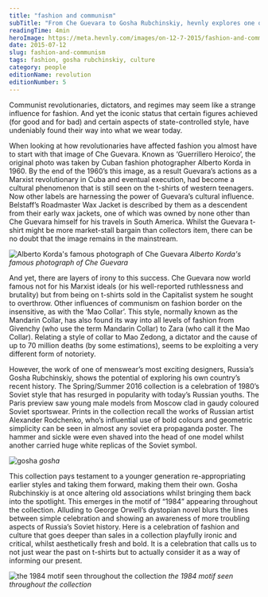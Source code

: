 ```yaml
---
title: "fashion and communism"
subTitle: "From Che Guevara to Gosha Rubchinskiy, hevnly explores one of fashion’s more unlikely influences"
readingTime: 4min
heroImage: https://meta.hevnly.com/images/on-12-7-2015/fashion-and-communism-fandchero.jpg
date: 2015-07-12
slug: fashion-and-communism
tags: fashion, gosha rubchinskiy, culture
category: people
editionName: revolution 
editionNumber: 5
---
```


Communist revolutionaries, dictators, and regimes may seem like a strange influence for fashion. And yet the iconic status that certain figures achieved (for good and for bad) and certain aspects of state-controlled style, have undeniably found their way into what we wear today. 

When looking at how revolutionaries have affected fashion you almost have to start with that image of Che Guevara. Known as ‘Guerrillero Heroico’, the original photo was taken by Cuban fashion photographer Alberto Korda in 1960. By the end of the 1960’s this image, as a result Guevara’s actions as a Marxist revolutionary in Cuba and eventual execution, had become a cultural phenomenon that is still seen on the t-shirts of western teenagers. Now other labels are harnessing the power of Guevara’s cultural influence. Belstaff’s Roadmaster Wax Jacket is described by them as a descendent from their early wax jackets, one of which was owned by none other than Che Guevara himself for his travels in South America. Whilst the Guevara t-shirt might be more market-stall bargain than collectors item, there can be no doubt that the image remains in the mainstream. 

![Alberto Korda's famous photograph of Che Guevara](https://meta.hevnly.com/images/on-12-7-2015/fashion-and-communism-che.jpg)
*Alberto Korda's famous photograph of Che Guevara*

And yet, there are layers of irony to this success. Che Guevara now world famous not for his Marxist ideals (or his well-reported ruthlessness and brutality) but from being on t-shirts sold in the Capitalist system he sought to overthrow. Other influences of communism on fashion border on the insensitive, as with the ‘Mao Collar’. This style, normally known as the Mandarin Collar, has also found its way into all levels of fashion from Givenchy (who use the term Mandarin Collar) to Zara (who call it the Mao Collar). Relating a style of collar to Mao Zedong, a dictator and the cause of up to 70 million deaths (by some estimations), seems to be exploiting a very different form of notoriety. 

However, the work of one of menswear’s most exciting designers, Russia’s Gosha Rubchinskiy, shows the potential of exploring his own country’s recent history. The Spring/Summer 2016 collection is a celebration of 1980’s Soviet style that has resurged in popularity with today’s Russian youths. The Paris preview saw young male models from Moscow clad in gaudy coloured Soviet sportswear. Prints in the collection recall the works of Russian artist Alexander Rodchenko, who’s influential use of bold colours and geometric simplicity can be seen in almost any soviet era propaganda poster. The hammer and sickle were even shaved into the head of one model whilst another carried huge white replicas of the Soviet symbol. 

![gosha](https://meta.hevnly.com/images/on-12-7-2015/fashion-and-communism-gosha.jpg)
*gosha*

This collection pays testament to a younger generation re-appropriating earlier styles and taking them forward, making them their own. Gosha Rubchinskiy is at once altering old associations whilst bringing them back into the spotlight. This emerges in the motif of “1984” appearing throughout the collection. Alluding to George Orwell’s dystopian novel blurs the lines between simple celebration and showing an awareness of more troubling aspects of Russia’s Soviet history. Here is a celebration of fashion and culture that goes deeper than sales in a collection playfully ironic and critical, whilst aesthetically fresh and bold. It is a celebration that calls us to not just wear  the past on t-shirts but to actually consider it as a way of informing our present.

![the 1984 motif seen throughout the collection](https://meta.hevnly.com/images/on-12-7-2015/fashion-and-communism-1984.jpg)
*the 1984 motif seen throughout the collection*
